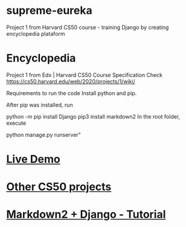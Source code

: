 # supreme-eureka
Project 1 from Harvard CS50 course - training Django by creating encyclopedia plataform

# Encyclopedia
Project 1 from Edx | Harvard CS50 Course
Specification
Check https://cs50.harvard.edu/web/2020/projects/1/wiki/

Requirements to run the code
Install python and pip.

After pip was installed, run

python -m pip install Django
pip3 install markdown2
In the root folder, execute

python manage.py runserver"

# <a href="https://mega-wiki.herokuapp.com/"> Live Demo</a>

# <a href="https://github.com/rodrigoisonline/legendary-invention"> Other CS50 projects</a>

# <a href="https://medium.com/@rodrigoisonline"> Markdown2 + Django - Tutorial</a>
